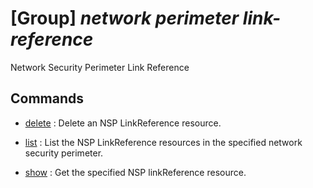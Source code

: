 # [Group] _network perimeter link-reference_

Network Security Perimeter Link Reference

## Commands

- [delete](/Commands/network/perimeter/link-reference/_delete.md)
: Delete an NSP LinkReference resource.

- [list](/Commands/network/perimeter/link-reference/_list.md)
: List the NSP LinkReference resources in the specified network security perimeter.

- [show](/Commands/network/perimeter/link-reference/_show.md)
: Get the specified NSP linkReference resource.
